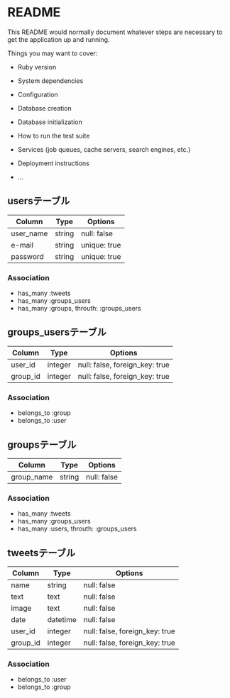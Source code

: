 # README

This README would normally document whatever steps are necessary to get the
application up and running.

Things you may want to cover:

* Ruby version

* System dependencies

* Configuration

* Database creation

* Database initialization

* How to run the test suite

* Services (job queues, cache servers, search engines, etc.)

* Deployment instructions

* ...

## usersテーブル

|Column|Type|Options|
|------|----|-------|
|user_name|string|null: false|
|e-mail|string|unique: true|
|password|string|unique: true|

### Association
- has_many :tweets
- has_many :groups_users
- has_many :groups, throuth: :groups_users

## groups_usersテーブル

|Column|Type|Options|
|------|----|-------|
|user_id|integer|null: false, foreign_key: true|
|group_id|integer|null: false, foreign_key: true|

### Association
- belongs_to :group
- belongs_to :user

## groupsテーブル

|Column|Type|Options|
|------|----|-------|
|group_name|string|null: false|

### Association
- has_many :tweets
- has_many :groups_users
- has_many :users, throuth: :groups_users

## tweetsテーブル

|Column|Type|Options|
|------|----|-------|
|name|string|null: false|
|text|text|null: false|
|image|text|null: false|
|date|datetime|null: false|
|user_id|integer|null: false, foreign_key: true|
|group_id|integer|null: false, foreign_key: true|

### Association
- belongs_to :user
- belongs_to :group